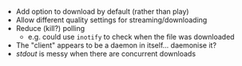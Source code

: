 * Add option to download by default (rather than play)
* Allow different quality settings for streaming/downloading
* Reduce (kill?) polling
    * e.g. could use `inotify` to check when the file was downloaded
* The "client" appears to be a daemon in itself... daemonise it?
* *stdout* is messy when there are concurrent downloads
